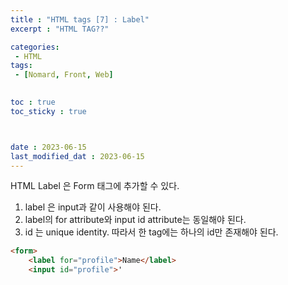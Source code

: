 ```yaml
---
title : "HTML tags [7] : Label"
excerpt : "HTML TAG??"

categories: 
 - HTML
tags: 
 - [Nomard, Front, Web]

 
toc : true
toc_sticky : true



date : 2023-06-15
last_modified_dat : 2023-06-15
---
```


<div class='notice--info' markdown='1'>
HTML Label 은 Form 태그에 추가할 수 있다.
</div>

1. label 은 input과 같이 사용해야 된다.
2. label의 for attribute와  input id attribute는 동일해야 된다.
3. id 는 unique identity. 따라서 한 tag에는 하나의 id만 존재해야 된다.
   
```HTML
<form>
    <label for="profile">Name</label>
    <input id="profile">'
```